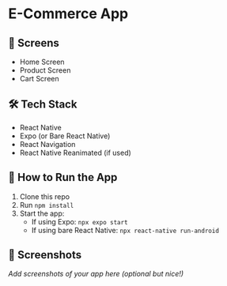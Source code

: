 # E-Commerce App

## 📱 Screens
- Home Screen
- Product Screen
- Cart Screen

## 🛠 Tech Stack
- React Native
- Expo (or Bare React Native)
- React Navigation
- React Native Reanimated (if used)

## 🚀 How to Run the App
1. Clone this repo
2. Run `npm install`
3. Start the app:
   - If using Expo: `npx expo start`
   - If using bare React Native: `npx react-native run-android`

## 📸 Screenshots
_Add screenshots of your app here (optional but nice!)_
